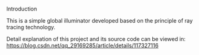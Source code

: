 Introduction

This is a simple global illuminator developed based on the principle of ray tracing technology. 

Detail explanation of this project and its source code can be viewed in: https://blog.csdn.net/qq_29169285/article/details/117327116

